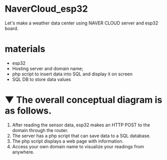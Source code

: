 # NaverCloud_esp32
Let's make a weather data center using NAVER CLOUD server and esp32 board.

# materials
- esp32
- Hosting server and domain name;
- php script to insert data into SQL and display it on screen
- SQL DB to store data values

# ▼ The overall conceptual diagram is as follows.
1. After reading the sensor data, esp32 makes an HTTP POST to the domain through the router.
2. The server has a php script that can save data to a SQL database.
3. The php script displays a web page with information.
4. Access your own domain name to visualize your readings from anywhere.

